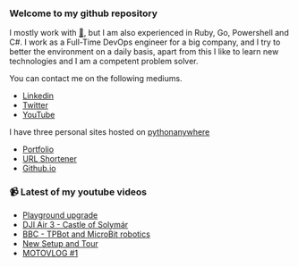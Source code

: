 ### Welcome to my github repository

I mostly work with [:snake:](https://www.python.org/), but I am also experienced in Ruby, Go, Powershell and C#. I work as a Full-Time DevOps engineer for a big company, and I try to better the environment on a daily basis, apart from this I like to learn new technologies and I am a competent problem solver.

You can contact me on the following mediums.
- [Linkedin](https://www.linkedin.com/in/r3ap3rpy)
- [Twitter](https://twitter.com/r3ap3rpy)
- [YouTube](https://www.youtube.com/channel/UC1qkMXH8d2I9DDAtBSeEHqg)

I have three personal sites hosted on [pythonanywhere](https://www.pythonanywhere.com/)
- [Portfolio](http://r3ap3rpy.pythonanywhere.com/)
- [URL Shortener](http://shortenpy.pythonanywhere.com/)
- [Github.io](https://r3ap3rpy.github.io/)

### :video_camera: Latest of my youtube videos
<!-- YOUTUBE:START -->
- [Playground upgrade](https://www.youtube.com/watch?v=FvGLsDBnEo8)
- [DJI Air 3 - Castle of Solymár](https://www.youtube.com/watch?v=zLTnDOc_CqI)
- [BBC - TPBot and MicroBit robotics](https://www.youtube.com/watch?v=KAXM2sFi3aY)
- [New Setup and Tour](https://www.youtube.com/watch?v=uHE7UZPnmZs)
- [MOTOVLOG #1](https://www.youtube.com/watch?v=dQ_gzyUjtvI)
<!-- YOUTUBE:END -->

